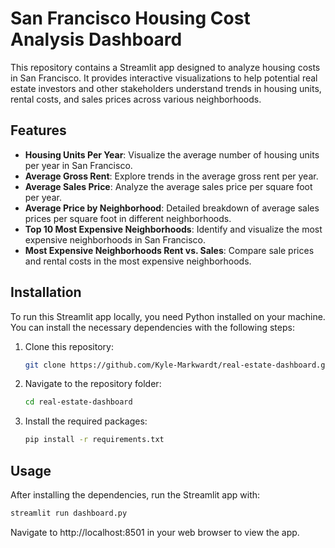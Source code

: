 # San Francisco Housing Cost Analysis Dashboard

This repository contains a Streamlit app designed to analyze housing costs in San Francisco. It provides interactive visualizations to help potential real estate investors and other stakeholders understand trends in housing units, rental costs, and sales prices across various neighborhoods.

## Features

- **Housing Units Per Year**: Visualize the average number of housing units per year in San Francisco.
- **Average Gross Rent**: Explore trends in the average gross rent per year.
- **Average Sales Price**: Analyze the average sales price per square foot per year.
- **Average Price by Neighborhood**: Detailed breakdown of average sales prices per square foot in different neighborhoods.
- **Top 10 Most Expensive Neighborhoods**: Identify and visualize the most expensive neighborhoods in San Francisco.
- **Most Expensive Neighborhoods Rent vs. Sales**: Compare sale prices and rental costs in the most expensive neighborhoods.

## Installation

To run this Streamlit app locally, you need Python installed on your machine. You can install the necessary dependencies with the following steps:

1. Clone this repository:
   ```bash
   git clone https://github.com/Kyle-Markwardt/real-estate-dashboard.git
   ```

2. Navigate to the repository folder:
   ```bash
   cd real-estate-dashboard
   ```

3. Install the required packages:
   ``` bash
   pip install -r requirements.txt
   ```

## Usage
After installing the dependencies, run the Streamlit app with:
   ```bash
   streamlit run dashboard.py
   ```

Navigate to http://localhost:8501 in your web browser to view the app.
